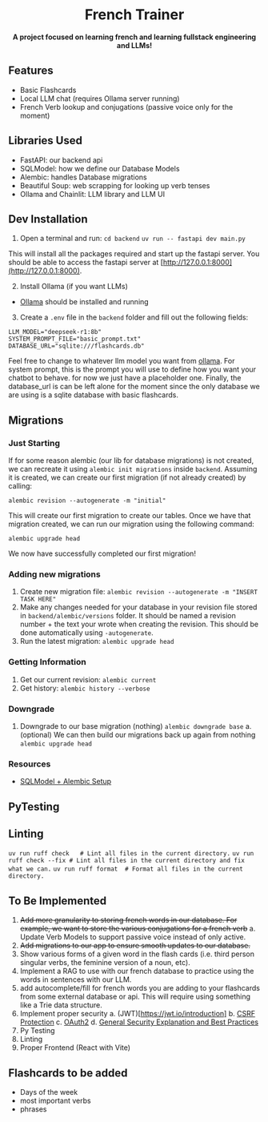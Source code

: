 <h1 align="center">French Trainer</h1>

<p align="center">
<b>A project focused on learning french and learning fullstack engineering and LLMs!</b>
</p>

## Features
- Basic Flashcards
- Local LLM chat (requires Ollama server running)
- French Verb lookup and conjugations (passive voice only for the moment)

## Libraries Used
- FastAPI: our backend api
- SQLModel: how we define our Database Models
- Alembic: handles Database migrations
- Beautiful Soup: web scrapping for looking up verb tenses
- Ollama and Chainlit: LLM library and LLM UI

## Dev Installation
1. Open a terminal and run:
`cd backend`
`uv run -- fastapi dev main.py`

This will install all the packages required and start up the fastapi server. You should be able to access the fastapi server at [http://127.0.0.1:8000](http://127.0.0.1:8000).

2. Install Ollama (if you want LLMs)
- [Ollama](https://ollama.com/download) should be installed and running

3. Create a `.env` file in the `backend` folder and fill out the following fields:
```
LLM_MODEL="deepseek-r1:8b"
SYSTEM_PROMPT_FILE="basic_prompt.txt"
DATABASE_URL="sqlite:///flashcards.db"
```
Feel free to change to whatever llm model you want from [ollama](https://ollama.com/search). For system prompt, this is the prompt you will use to define how you want your chatbot to behave. for now we just have a placeholder one. Finally, the database_url is can be left alone for the moment since the only database we are using is a sqlite database with basic flashcards.

## Migrations
### Just Starting
If for some reason alembic (our lib for database migrations) is not created, we can recreate it using `alembic init migrations` inside `backend`. Assuming it is created, we can create our first migration (if not already created) by calling:

`alembic revision --autogenerate -m "initial"`

This will create our first migration to create our tables. Once we have that migration created, we can run our migration using the following command:

`alembic upgrade head`

We now have successfully completed our first migration!

### Adding new migrations
1. Create new migration file:
`alembic revision --autogenerate -m "INSERT TASK HERE"`
2. Make any changes needed for your database in your revision file stored in `backend/alembic/versions` folder. It should be named a revision number + the text your wrote when creating the revision. This should be done automatically using `-autogenerate`.
3. Run the latest migration:
`alembic upgrade head`

### Getting Information
1. Get our current revision:
`alembic current`
2. Get history:
`alembic history --verbose`

### Downgrade
1. Downgrade to our base migration (nothing)
`alembic downgrade base`
 a. (optional) We can then build our migrations back up again from nothing
 `alembic upgrade head`

 ### Resources
 - [SQLModel + Alembic Setup](https://arunanshub.hashnode.dev/using-sqlmodel-with-alembic)

## PyTesting

## Linting
`uv run ruff check   # Lint all files in the current directory.`
`uv run ruff check --fix # Lint all files in the current directory and fix what we can.`
`uv run ruff format  # Format all files in the current directory.`

## To Be Implemented
1. ~~Add more granularity to storing french words in our database. For example, we want to store the various conjugations for a french verb~~
 a. Update Verb Models to support passive voice instead of only active.
2. ~~Add migrations to our app to ensure smooth updates to our database.~~
3. Show various forms of a given word in the flash cards (i.e. third person singular verbs, the feminine version of a noun, etc).
4. Implement a RAG to use with our french database to practice using the words in sentences with our LLM.
5. add autocomplete/fill for french words you are adding to your flashcards from some external database or api. This will require using something like a Trie data structure.
6. Implement proper security
 a. (JWT)[https://jwt.io/introduction]
 b. [CSRF Protection](https://www.stackhawk.com/blog/csrf-protection-in-fastapi/)
 c. [OAuth2](https://fastapi.tiangolo.com/advanced/security/oauth2-scopes/)
 d. [General Security Explanation and Best Practices](https://fastapi.tiangolo.com/tutorial/security/#fastapi-utilities)
7. Py Testing
8. Linting
9. Proper Frontend (React with Vite)

 ## Flashcards to be added
 - Days of the week
 - most important verbs
 - phrases